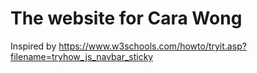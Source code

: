 # The website for Cara Wong

Inspired by <https://www.w3schools.com/howto/tryit.asp?filename=tryhow_js_navbar_sticky>
